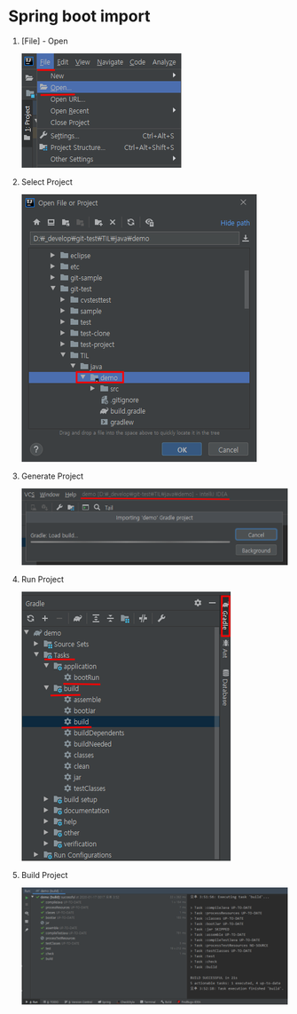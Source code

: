 # Spring boot import

1. [File] - Open

    ![open](images/import_1.png)

2. Select Project

    ![select](images/import_2.png)

3. Generate Project

    ![generate](images/import_3.png)

4. Run Project

    ![Run](images/import_4.png)

5. Build Project

    ![Build](images/import_5.png)

